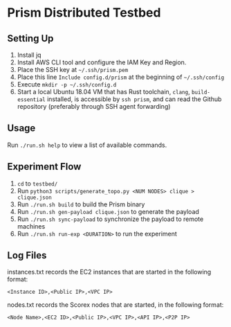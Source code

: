 # Prism Distributed Testbed

## Setting Up

1. Install jq
2. Install AWS CLI tool and configure the IAM Key and Region.
3. Place the SSH key at `~/.ssh/prism.pem`
4. Place this line `Include config.d/prism` at the beginning of `~/.ssh/config`
5. Execute `mkdir -p ~/.ssh/config.d`
6. Start a local Ubuntu 18.04 VM that has Rust toolchain, `clang`, `build-essential` installed,
   is accessible by `ssh prism`, and can read the Github repository (preferably through SSH
   agent forwarding)

## Usage

Run `./run.sh help` to view a list of available commands.

## Experiment Flow

1. `cd` to `testbed/`
2. Run `python3 scripts/generate_topo.py <NUM NODES> clique > clique.json`
3. Run `./run.sh build` to build the Prism binary
4. Run `./run.sh gen-payload clique.json` to generate the payload
5. Run `./run.sh sync-payload` to synchronize the payload to remote machines
6. Run `./run.sh run-exp <DURATION>` to run the experiment

## Log Files

instances.txt records the EC2 instances that are started in the following
format:

```
<Instance ID>,<Public IP>,<VPC IP>
```

nodes.txt records the Scorex nodes that are started, in the following format:

```
<Node Name>,<EC2 ID>,<Public IP>,<VPC IP>,<API IP>,<P2P IP>
```

